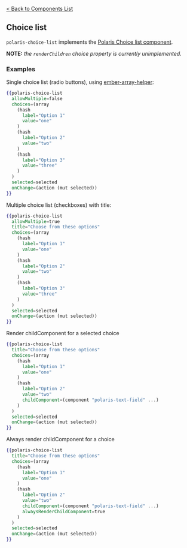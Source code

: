 [< Back to Components List](../README.md#components)

## Choice list

`polaris-choice-list` implements the [Polaris Choice list component](https://polaris.shopify.com/components/forms/choice-list).

**NOTE:** _the `renderChildren` choice property is currently unimplemented._

### Examples

Single choice list (radio buttons), using [ember-array-helper](https://github.com/kellyselden/ember-array-helper):

```hbs
{{polaris-choice-list
  allowMultiple=false
  choices=(array
    (hash
      label="Option 1"
      value="one"
    )
    (hash
      label="Option 2"
      value="two"
    )
    (hash
      label="Option 3"
      value="three"
    )
  )
  selected=selected
  onChange=(action (mut selected))
}}
```

Multiple choice list (checkboxes) with title:

```hbs
{{polaris-choice-list
  allowMultiple=true
  title="Choose from these options"
  choices=(array
    (hash
      label="Option 1"
      value="one"
    )
    (hash
      label="Option 2"
      value="two"
    )
    (hash
      label="Option 3"
      value="three"
    )
  )
  selected=selected
  onChange=(action (mut selected))
}}
```

Render childComponent for a selected choice

```hbs
{{polaris-choice-list
  title="Choose from these options"
  choices=(array
    (hash
      label="Option 1"
      value="one"
    )
    (hash
      label="Option 2"
      value="two"
      childComponent=(component "polaris-text-field" ...)
    )
  )
  selected=selected
  onChange=(action (mut selected))
}}
```


Always render childComponent for a choice

```hbs
{{polaris-choice-list
  title="Choose from these options"
  choices=(array
    (hash
      label="Option 1"
      value="one"
    )
    (hash
      label="Option 2"
      value="two"
      childComponent=(component "polaris-text-field" ...)
      alwaysRenderChildComponent=true
    )
  )
  selected=selected
  onChange=(action (mut selected))
}}
```
